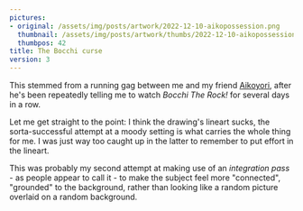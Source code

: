 ```yaml
---
pictures:
- original: /assets/img/posts/artwork/2022-12-10-aikopossession.png
  thumbnail: /assets/img/posts/artwork/thumbs/2022-12-10-aikopossession.jpg
  thumbpos: 42
title: The Bocchi curse
version: 3
---
```

This stemmed from a running gag between me and my friend [Aikoyori](https://twitter.com/Aikoyori), after he's been repeatedly telling me to watch *Bocchi The Rock!* for several days in a row.

Let me get straight to the point: I think the drawing's lineart sucks, the sorta-successful attempt at a moody setting is what carries the whole thing for me.
I was just way too caught up in the latter to remember to put effort in the lineart.

This was probably my second attempt at making use of an *integration pass* - as people appear to call it - to make the subject feel more "connected", "grounded" to the background, rather than looking like a random picture overlaid on a random background.
